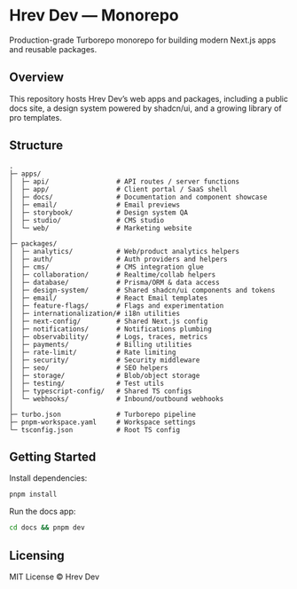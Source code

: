 # Hrev Dev — Monorepo

Production-grade Turborepo monorepo for building modern Next.js apps and reusable packages.

## Overview

This repository hosts Hrev Dev’s web apps and packages, including a public docs site, a design system powered by shadcn/ui, and a growing library of pro templates.

## Structure

```text
.
├─ apps/
│  ├─ api/                 # API routes / server functions
│  ├─ app/                 # Client portal / SaaS shell
│  ├─ docs/                # Documentation and component showcase
│  ├─ email/               # Email previews
│  ├─ storybook/           # Design system QA
│  ├─ studio/              # CMS studio
│  └─ web/                 # Marketing website
│
├─ packages/
│  ├─ analytics/           # Web/product analytics helpers
│  ├─ auth/                # Auth providers and helpers
│  ├─ cms/                 # CMS integration glue
│  ├─ collaboration/       # Realtime/collab helpers
│  ├─ database/            # Prisma/ORM & data access
│  ├─ design-system/       # Shared shadcn/ui components and tokens
│  ├─ email/               # React Email templates
│  ├─ feature-flags/       # Flags and experimentation
│  ├─ internationalization/# i18n utilities
│  ├─ next-config/         # Shared Next.js config
│  ├─ notifications/       # Notifications plumbing
│  ├─ observability/       # Logs, traces, metrics
│  ├─ payments/            # Billing utilities
│  ├─ rate-limit/          # Rate limiting
│  ├─ security/            # Security middleware
│  ├─ seo/                 # SEO helpers
│  ├─ storage/             # Blob/object storage
│  ├─ testing/             # Test utils
│  ├─ typescript-config/   # Shared TS configs
│  └─ webhooks/            # Inbound/outbound webhooks
│
├─ turbo.json              # Turborepo pipeline
├─ pnpm-workspace.yaml     # Workspace settings
└─ tsconfig.json           # Root TS config
```

## Getting Started

Install dependencies:

```sh
pnpm install
```

Run the docs app:

```sh
cd docs && pnpm dev
```

## Licensing

MIT License © Hrev Dev
